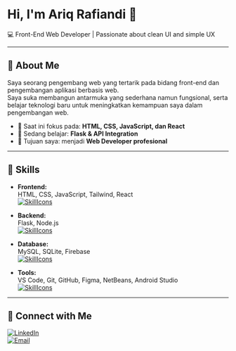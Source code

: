 # Hi, I'm Ariq Rafiandi 👋
💻 Front-End Web Developer | Passionate about clean UI and simple UX

---

## 🚀 About Me
Saya seorang pengembang web yang tertarik pada bidang front-end dan pengembangan aplikasi berbasis web.  
Saya suka membangun antarmuka yang sederhana namun fungsional, serta belajar teknologi baru untuk meningkatkan kemampuan saya dalam pengembangan web.

- 🔭 Saat ini fokus pada: **HTML, CSS, JavaScript, dan React**
- 🌱 Sedang belajar: **Flask & API Integration**
- 🎯 Tujuan saya: menjadi **Web Developer profesional**

---

## 🧠 Skills
- **Frontend:**  
  HTML, CSS, JavaScript, Tailwind, React  
  [![SkillIcons](https://skillicons.dev/icons?i=html,css,js,tailwind,react)](https://skillicons.dev)

- **Backend:**  
  Flask, Node.js  
  [![SkillIcons](https://skillicons.dev/icons?i=flask,nodejs)](https://skillicons.dev)

- **Database:**  
  MySQL, SQLite, Firebase  
  [![SkillIcons](https://skillicons.dev/icons?i=mysql,sqlite,firebase)](https://skillicons.dev)

- **Tools:**  
  VS Code, Git, GitHub, Figma, NetBeans, Android Studio  
  [![SkillIcons](https://skillicons.dev/icons?i=vscode,git,github,figma,androidstudio)](https://skillicons.dev)

---

## 🤝 Connect with Me
[![LinkedIn](https://img.shields.io/badge/LinkedIn-Connect-blue)](https:linkedin.com/in/ariq-rafiandi-haznov)  
[![Email](https://img.shields.io/badge/Email-Contact-green)](mailto:ariqhaznov1@gmail.com)

